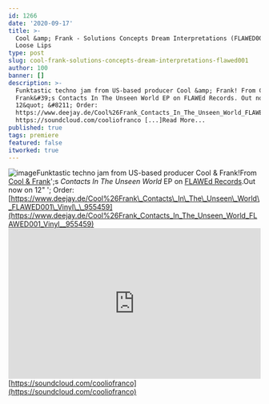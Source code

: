```yaml
---
id: 1266
date: '2020-09-17'
title: >-
  Cool &amp; Frank - Solutions Concepts Dream Interpretations (FLAWED001) -
  Loose Lips
type: post
slug: cool-frank-solutions-concepts-dream-interpretations-flawed001
author: 100
banner: []
description: >-
  Funktastic techno jam from US-based producer Cool &amp; Frank! From Cool &amp;
  Frank&#39;s Contacts In The Unseen World EP on FLAWEd Records. Out now on
  12&quot; &#8211; Order:
  https://www.deejay.de/Cool%26Frank_Contacts_In_The_Unseen_World_FLAWED001_Vinyl__955459
  https://soundcloud.com/cooliofranco [...]Read More...
published: true
tags: premiere
featured: false
itworked: true
---
```

![image](../undefined)Funktastic techno jam from US-based producer Cool & Frank!From [Cool & Frank](https://www.discogs.com/artist/5311856-Cool-And-Frank)';s _Contacts In The Unseen World_ EP on [FLAWEd Records](https://www.facebook.com/FLAWEdRecords).Out now on 12" '; Order: [https://www.deejay.de/Cool%26Frank\_Contacts\_In\_The\_Unseen\_World\_FLAWED001\_Vinyl\_\_955459](https://www.deejay.de/Cool%26Frank_Contacts_In_The_Unseen_World_FLAWED001_Vinyl__955459)<iframe width='100%' height='300' scrolling='no' frameborder='no' allow='autoplay' src='https://w.soundcloud.com/player/?url=https%3A//api.soundcloud.com/tracks/894774388&color=%23ff5500&auto_play=false&hide_related=false&show_comments=true&show_user=true&show_reposts=false&show_teaser=true'></iframe>[https://soundcloud.com/cooliofranco](https://soundcloud.com/cooliofranco)